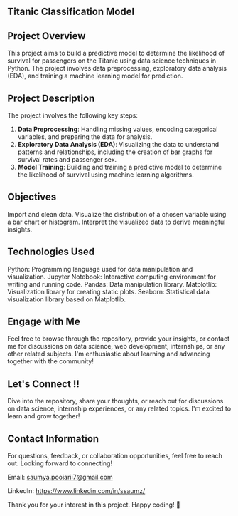 ## Titanic Classification Model

## Project Overview
This project aims to build a predictive model to determine the likelihood of survival for passengers on the Titanic using data science techniques in Python. The project involves data preprocessing, exploratory data analysis (EDA), and training a machine learning model for prediction.

## Project Description
The project involves the following key steps:
1. **Data Preprocessing**: Handling missing values, encoding categorical variables, and preparing the data for analysis.
2. **Exploratory Data Analysis (EDA)**: Visualizing the data to understand patterns and relationships, including the creation of bar graphs for survival rates and passenger sex.
3. **Model Training**: Building and training a predictive model to determine the likelihood of survival using machine learning algorithms.

## Objectives
Import and clean data.
Visualize the distribution of a chosen variable using a bar chart or histogram.
Interpret the visualized data to derive meaningful insights.

## Technologies Used
Python: Programming language used for data manipulation and visualization.
Jupyter Notebook: Interactive computing environment for writing and running code.
Pandas: Data manipulation library.
Matplotlib: Visualization library for creating static plots.
Seaborn: Statistical data visualization library based on Matplotlib.

## Engage with Me
Feel free to browse through the repository, provide your insights, or contact me for discussions on data science, web development, internships, or any other related subjects. I'm enthusiastic about learning and advancing together with the community!

## Let's Connect !!
Dive into the repository, share your thoughts, or reach out for discussions on data science, internship experiences, or any related topics. I'm excited to learn and grow together!

## Contact Information
For questions, feedback, or collaboration opportunities, feel free to reach out. Looking forward to connecting!

Email: saumya.poojarii7@gmail.com

LinkedIn: https://www.linkedin.com/in/ssaumz/

Thank you for your interest in this project. Happy coding! 🚀
